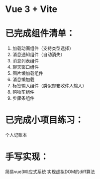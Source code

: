 # Vue 3 + Vite
# 已完成组件清单：
  1. 加载动画组件（支持类型选择）
  2. 消息通知组件（自动消失）
  3. 消息列表组件
  4. 聊天窗口组件
  5. 图片懒加载组件
  6. 消息懒加载
  7. 标签输入组件（类似邮箱收件人输入）
  8. 购物车组件
  9. 步骤条组件
# 已完成小项目练习：  
   个人记账本
# 手写实现：  
简易vue3响应式系统
实现虚拟DOM的diff算法

